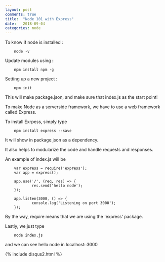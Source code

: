 ```yaml
---
layout: post
comments: true
title:  "Node 101 with Express"
date:   2018-09-04
categories: node
---
```


To know if node is installed : 

		node -v

Update modules using : 

		npm install npm -g

Setting up a new project :

		npm init
		
This will make package.json, and make sure that index.js as the start point!

To make Node as a serverside framework, 
we have to use a web framework called Express.

To install Exrpess, simply type

		npm install express --save

It will show in package.json as a dependency.

It also helps to modularize the code and handle requests and responses.

An example of index.js will be 

		var express = require('express');
		var app = express();
		
		app.use('/', (req, res) => {
				res.send('hello node');
		});
		
		app.listen(3000, () => {
				console.log('Listening on port 3000');
		});

By the way, require means that we are using the 'express'
package.

Lastly, we just type 

		node index.js
		
and we can see hello node in localhost::3000


{% include disqus2.html %}